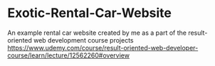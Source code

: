 # Exotic-Rental-Car-Website
An example rental car website created by me as a part of the result-oriented web development course projects
https://www.udemy.com/course/result-oriented-web-developer-course/learn/lecture/12562260#overview
